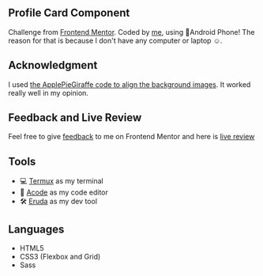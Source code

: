 ## Profile Card Component

Challenge from
[Frontend Mentor](https://www.frontendmentor.io/challenges/profile-card-component-cfArpWshJ).
Coded by [me](https://www.frontendmentor.io/profile/vanzasetia), using
📱Android Phone! The reason for that is because I don't have any
computer or laptop ☺️.

## Acknowledgment

I used [the ApplePieGiraffe code to align the background images](https://www.frontendmentor.io/solutions/card-component-with-3d-animation-t0NqrfqMT). It worked really well in my opinion.

## Feedback and Live Review

Feel free to give [feedback](https://www.frontendmentor.io/solutions/profile-card-component-html5-css3-sass-Za00rhMVw) to me on Frontend Mentor and here is
[live review](https://profile-card-component-vs.netlify.app/)

## Tools

- 💻 [Termux](https://f-droid.org/packages/com.termux/) as my terminal
- 📝 [Acode](https://play.google.com/store/apps/details?id=com.foxdebug.acodefree)
  as my code editor
- 🛠️ [Eruda](https://github.com/liriliri/eruda) as my dev tool

## Languages

- HTML5
- CSS3 (Flexbox and Grid)
- Sass
